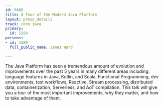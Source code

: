 ```yaml
---
id: 6668
title: A Tour of the Modern Java Platform
layout: preso_details
track: core java
primary:
  id: 1589
persons:
- id: 1589
  full_public_name: James Ward

---
```

The Java Platform has seen a tremendous amount of evolution and improvements over the past 5 years in many different areas including: language features in Java, Kotlin, and Scala, Functional Programming, dev environments, test workflows, Reactive, Stream processing, distributed data, containerization, Serverless, and AoT compilation.
This talk will give you a tour of the most important improvements, why they matter, and how to take advantage of them.